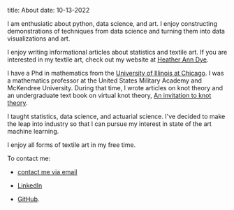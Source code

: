 title: About
date: 10-13-2022



I am enthusiatic about python, data science, and art.  I  enjoy constructing demonstrations of techniques from data science and turning them into data visualizations and art. 

I enjoy writing informational articles about statistics and textile art. If you are interested in my textile art, check out my website at 
[Heather Ann Dye](https://heatheranndye.com). 

I  have a  Phd in mathematics from the [University of Illinois at Chicago](https://www.uic.edu/). I was a mathematics professor at the United States Military Academy and McKendree University. During that time, I wrote articles on knot theory and an undergraduate text book on virtual knot theory, [An invitation to knot theory](https://www.amazon.com/Invitation-Knot-Theory-Virtual-Classical/dp/1498701647/ref=sr_1_1?crid=2OGKI08GT6RNB&keywords=heather+dye+book&qid=1666377091&sprefix=heather+dye+book%2Caps%2C88&sr=8-1). 

I taught statistics, data science, and actuarial science. I've decided to make the leap into industry so that I can pursue my interest in state of the art machine learning. 



I enjoy all forms of textile art in my free time. 

To contact me:

* [contact me via email](mailto:heatheranndye) 

* [LinkedIn]( https://www.linkedin.com/in/heather-ann-dye-44712720/) 

* [GitHub](https://github.com/heatheranndye).

